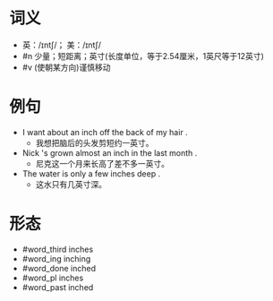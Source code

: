 # 词义
- 英：/ɪntʃ/； 美：/ɪntʃ/
- #n 少量；短距离；英寸(长度单位，等于2.54厘米，1英尺等于12英寸)
- #v (使朝某方向)谨慎移动
# 例句
- I want about an inch off the back of my hair .
	- 我想把脑后的头发剪短约一英寸。
- Nick 's grown almost an inch in the last month .
	- 尼克这一个月来长高了差不多一英寸。
- The water is only a few inches deep .
	- 这水只有几英寸深。
# 形态
- #word_third inches
- #word_ing inching
- #word_done inched
- #word_pl inches
- #word_past inched
